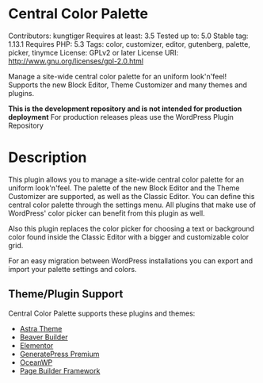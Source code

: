 # Central Color Palette
Contributors: kungtiger
Requires at least: 3.5
Tested up to: 5.0
Stable tag: 1.13.1
Requires PHP: 5.3
Tags: color, customizer, editor, gutenberg, palette, picker, tinymce
License: GPLv2 or later
License URI: http://www.gnu.org/licenses/gpl-2.0.html

Manage a site-wide central color palette for an uniform look'n'feel! Supports the new Block Editor, Theme Customizer and many themes and plugins.

**This is the development repository and is not intended for production deployment**
For production releases pleas use the WordPress Plugin Repository

# Description

This plugin allows you to manage a site-wide central color palette for an uniform look'n'feel. The palette of the new Block Editor and the Theme Customizer are supported, as well as the Classic Editor. You can define this central color palette through the settings menu. All plugins that make use of WordPress' color picker can benefit from this plugin as well.

Also this plugin replaces the color picker for choosing a text or background color found inside the Classic Editor with a bigger and customizable color grid.

For an easy migration between WordPress installations you can export and import your palette settings and colors.

## Theme/Plugin Support
Central Color Palette supports these plugins and themes:

- [Astra Theme](https://wpastra.com)
- [Beaver Builder](https://www.wpbeaverbuilder.com)
- [Elementor](https://wordpress.org/plugins/elementor)
- [GeneratePress Premium](https://generatepress.com/premium)
- [OceanWP](https://oceanwp.org)
- [Page Builder Framework](https://wp-pagebuilderframework.com)
